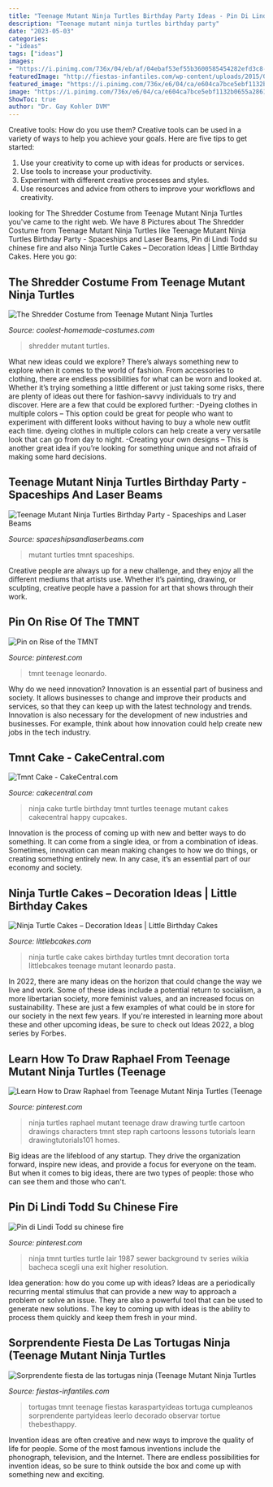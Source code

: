 ```yaml
---
title: "Teenage Mutant Ninja Turtles Birthday Party Ideas - Pin Di Lindi Todd Su Chinese Fire"
description: "Teenage mutant ninja turtles birthday party"
date: "2023-05-03"
categories:
- "ideas"
tags: ["ideas"]
images:
- "https://i.pinimg.com/736x/04/eb/af/04ebaf53ef55b3600585454282efd3c8--ninja-party-ninja-turtles.jpg"
featuredImage: "http://fiestas-infantiles.com/wp-content/uploads/2015/05/fiesta-tortugas-ninja.jpg"
featured_image: "https://i.pinimg.com/736x/e6/04/ca/e604ca7bce5ebf1132b0655a28610644--ninja-turtle.jpg"
image: "https://i.pinimg.com/736x/e6/04/ca/e604ca7bce5ebf1132b0655a28610644--ninja-turtle.jpg"
ShowToc: true
author: "Dr. Gay Kohler DVM"
---
```



Creative tools: How do you use them?
Creative tools can be used in a variety of ways to help you achieve your goals. Here are five tips to get started: 
1. Use your creativity to come up with ideas for products or services.
2. Use tools to increase your productivity.
3. Experiment with different creative processes and styles.
4. Use resources and advice from others to improve your workflows and creativity.

	

		
looking for The Shredder Costume from Teenage Mutant Ninja Turtles you've came to the right web. We have 8 Pictures about The Shredder Costume from Teenage Mutant Ninja Turtles like Teenage Mutant Ninja Turtles Birthday Party - Spaceships and Laser Beams, Pin di Lindi Todd su chinese fire and also Ninja Turtle Cakes – Decoration Ideas | Little Birthday Cakes. Here you go:
		
    
## The Shredder Costume From Teenage Mutant Ninja Turtles

<img loading=lazy src="https://www.coolest-homemade-costumes.com/files/2015/11/shreddy-for-the-limelight-148833.jpg" onerror="this.onerror=null;this.src='https://tse1.mm.bing.net/th?id=OIP.VD7bwWVmUNaSRh84VxJFnQHaHM&amp;pid=15.1';" alt="The Shredder Costume from Teenage Mutant Ninja Turtles">

_Source: coolest-homemade-costumes.com_

>shredder mutant turtles. 

	

What new ideas could we explore?
There’s always something new to explore when it comes to the world of fashion. From accessories to clothing, there are endless possibilities for what can be worn and looked at. Whether it’s trying something a little different or just taking some risks, there are plenty of ideas out there for fashion-savvy individuals to try and discover. Here are a few that could be explored further: 
-Dyeing clothes in multiple colors – This option could be great for people who want to experiment with different looks without having to buy a whole new outfit each time. dyeing clothes in multiple colors can help create a very versatile look that can go from day to night. 
-Creating your own designs – This is another great idea if you’re looking for something unique and not afraid of making some hard decisions.

    
## Teenage Mutant Ninja Turtles Birthday Party - Spaceships And Laser Beams

<img loading=lazy src="https://spaceshipsandlaserbeams.com/wp-content/uploads/2015/09/tmnt-party-teenage-mutant-ninja-turtles-party-ideas.jpg" onerror="this.onerror=null;this.src='https://tse4.mm.bing.net/th?id=OIP.sD45zXwpsJWrtK_fwmuUCwHaKl&amp;pid=15.1';" alt="Teenage Mutant Ninja Turtles Birthday Party - Spaceships and Laser Beams">

_Source: spaceshipsandlaserbeams.com_

>mutant turtles tmnt spaceships. 

	

Creative people are always up for a new challenge, and they enjoy all the different mediums that artists use. Whether it’s painting, drawing, or sculpting, creative people have a passion for art that shows through their work.

    
## Pin On Rise Of The TMNT

<img loading=lazy src="https://i.pinimg.com/736x/37/40/de/3740de7aaf610d70a98d1748761d1473.jpg" onerror="this.onerror=null;this.src='https://tse2.mm.bing.net/th?id=OIP.PY_Gh-L6G4emgEFx3jVc3QHaHa&amp;pid=15.1';" alt="Pin on Rise of the TMNT">

_Source: pinterest.com_

>tmnt teenage leonardo. 

	

Why do we need innovation?
Innovation is an essential part of business and society. It allows businesses to change and improve their products and services, so that they can keep up with the latest technology and trends. Innovation is also necessary for the development of new industries and businesses. For example, think about how innovation could help create new jobs in the tech industry.

    
## Tmnt Cake - CakeCentral.com

<img loading=lazy src="https://cdn001.cakecentral.com/gallery/2015/03/900_913087ylXE_tmnt-cake.jpg" onerror="this.onerror=null;this.src='https://tse1.mm.bing.net/th?id=OIP.zSlo3gVu5e2Ou-u-gy47wwHaK9&amp;pid=15.1';" alt="Tmnt Cake - CakeCentral.com">

_Source: cakecentral.com_

>ninja cake turtle birthday tmnt turtles teenage mutant cakes cakecentral happy cupcakes. 

	

Innovation is the process of coming up with new and better ways to do something. It can come from a single idea, or from a combination of ideas. Sometimes, innovation can mean making changes to how we do things, or creating something entirely new. In any case, it’s an essential part of our economy and society.

    
## Ninja Turtle Cakes – Decoration Ideas | Little Birthday Cakes

<img loading=lazy src="https://www.littlebcakes.com/wp-content/uploads/2014/01/Ninja-Turtle-Birthday-Cake.jpg" onerror="this.onerror=null;this.src='https://tse2.mm.bing.net/th?id=OIP.bxi5DlEe4mhM6yPV46llFwHaLD&amp;pid=15.1';" alt="Ninja Turtle Cakes – Decoration Ideas | Little Birthday Cakes">

_Source: littlebcakes.com_

>ninja turtle cake cakes birthday turtles tmnt decoration torta littlebcakes teenage mutant leonardo pasta. 

	

In 2022, there are many ideas on the horizon that could change the way we live and work. Some of these ideas include a potential return to socialism, a more libertarian society, more feminist values, and an increased focus on sustainability. These are just a few examples of what could be in store for our society in the next few years. If you're interested in learning more about these and other upcoming ideas, be sure to check out Ideas 2022, a blog series by Forbes.

    
## Learn How To Draw Raphael From Teenage Mutant Ninja Turtles (Teenage

<img loading=lazy src="https://i.pinimg.com/736x/e6/04/ca/e604ca7bce5ebf1132b0655a28610644--ninja-turtle.jpg" onerror="this.onerror=null;this.src='https://tse3.mm.bing.net/th?id=OIP._g2Bl04W7NWApWqoAnGTmwHaKd&amp;pid=15.1';" alt="Learn How to Draw Raphael from Teenage Mutant Ninja Turtles (Teenage">

_Source: pinterest.com_

>ninja turtles raphael mutant teenage draw drawing turtle cartoon drawings characters tmnt step raph cartoons lessons tutorials learn drawingtutorials101 homes. 

	

Big ideas are the lifeblood of any startup. They drive the organization forward, inspire new ideas, and provide a focus for everyone on the team. But when it comes to big ideas, there are two types of people: those who can see them and those who can't. 

    
## Pin Di Lindi Todd Su Chinese Fire

<img loading=lazy src="https://i.pinimg.com/736x/04/eb/af/04ebaf53ef55b3600585454282efd3c8--ninja-party-ninja-turtles.jpg" onerror="this.onerror=null;this.src='https://tse4.mm.bing.net/th?id=OIP.ktRGER9Ru3P59zTMJh75IwHaE8&amp;pid=15.1';" alt="Pin di Lindi Todd su chinese fire">

_Source: pinterest.com_

>ninja tmnt turtles turtle lair 1987 sewer background tv series wikia bacheca scegli una exit higher resolution. 

	

Idea generation: how do you come up with ideas?
Ideas are a periodically recurring mental stimulus that can provide a new way to approach a problem or solve an issue. They are also a powerful tool that can be used to generate new solutions. The key to coming up with ideas is the ability to process them quickly and keep them fresh in your mind.

    
## Sorprendente Fiesta De Las Tortugas Ninja (Teenage Mutant Ninja Turtles

<img loading=lazy src="http://fiestas-infantiles.com/wp-content/uploads/2015/05/fiesta-tortugas-ninja.jpg" onerror="this.onerror=null;this.src='https://tse4.mm.bing.net/th?id=OIP.pe5zEZ2T5Ah6VlP4e4NapQHaKz&amp;pid=15.1';" alt="Sorprendente fiesta de las tortugas ninja (Teenage Mutant Ninja Turtles">

_Source: fiestas-infantiles.com_

>tortugas tmnt teenage fiestas karaspartyideas tortuga cumpleanos sorprendente partyideas leerlo decorado observar tortue thebesthappy. 

	

Invention ideas are often creative and new ways to improve the quality of life for people. Some of the most famous inventions include the phonograph, television, and the Internet. There are endless possibilities for invention ideas, so be sure to think outside the box and come up with something new and exciting.

